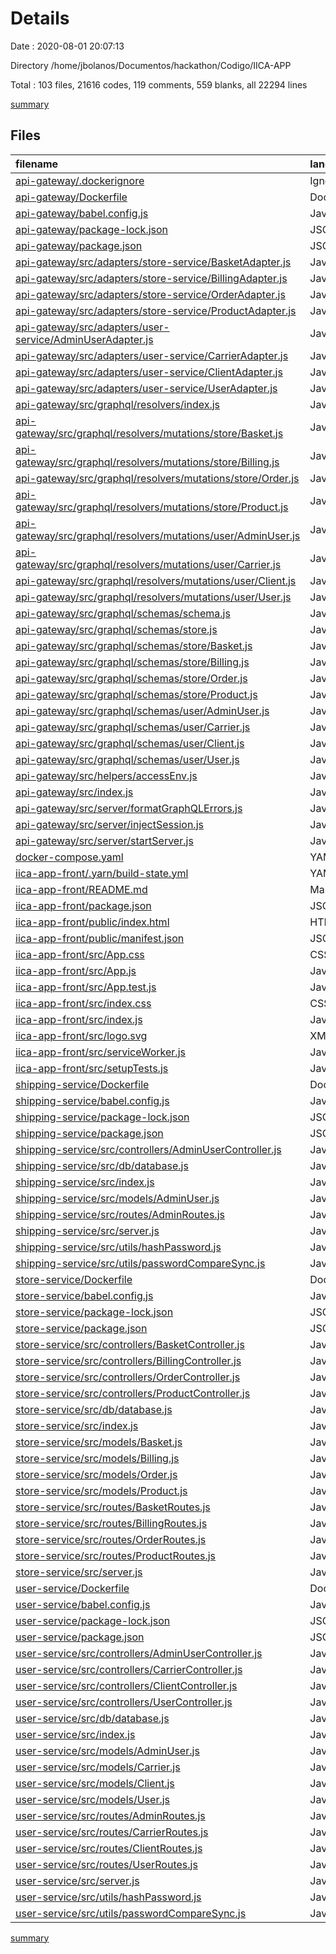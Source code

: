 # Details

Date : 2020-08-01 20:07:13

Directory /home/jbolanos/Documentos/hackathon/Codigo/IICA-APP

Total : 103 files,  21616 codes, 119 comments, 559 blanks, all 22294 lines

[summary](results.md)

## Files
| filename | language | code | comment | blank | total |
| :--- | :--- | ---: | ---: | ---: | ---: |
| [api-gateway/.dockerignore](/api-gateway/.dockerignore) | Ignore | 1 | 0 | 0 | 1 |
| [api-gateway/Dockerfile](/api-gateway/Dockerfile) | Dockerfile | 7 | 7 | 5 | 19 |
| [api-gateway/babel.config.js](/api-gateway/babel.config.js) | JavaScript | 22 | 0 | 1 | 23 |
| [api-gateway/package-lock.json](/api-gateway/package-lock.json) | JSON | 7,342 | 0 | 1 | 7,343 |
| [api-gateway/package.json](/api-gateway/package.json) | JSON | 30 | 0 | 1 | 31 |
| [api-gateway/src/adapters/store-service/BasketAdapter.js](/api-gateway/src/adapters/store-service/BasketAdapter.js) | JavaScript | 58 | 0 | 12 | 70 |
| [api-gateway/src/adapters/store-service/BillingAdapter.js](/api-gateway/src/adapters/store-service/BillingAdapter.js) | JavaScript | 32 | 0 | 7 | 39 |
| [api-gateway/src/adapters/store-service/OrderAdapter.js](/api-gateway/src/adapters/store-service/OrderAdapter.js) | JavaScript | 77 | 0 | 12 | 89 |
| [api-gateway/src/adapters/store-service/ProductAdapter.js](/api-gateway/src/adapters/store-service/ProductAdapter.js) | JavaScript | 83 | 0 | 12 | 95 |
| [api-gateway/src/adapters/user-service/AdminUserAdapter.js](/api-gateway/src/adapters/user-service/AdminUserAdapter.js) | JavaScript | 16 | 5 | 4 | 25 |
| [api-gateway/src/adapters/user-service/CarrierAdapter.js](/api-gateway/src/adapters/user-service/CarrierAdapter.js) | JavaScript | 49 | 0 | 8 | 57 |
| [api-gateway/src/adapters/user-service/ClientAdapter.js](/api-gateway/src/adapters/user-service/ClientAdapter.js) | JavaScript | 32 | 0 | 7 | 39 |
| [api-gateway/src/adapters/user-service/UserAdapter.js](/api-gateway/src/adapters/user-service/UserAdapter.js) | JavaScript | 35 | 0 | 8 | 43 |
| [api-gateway/src/graphql/resolvers/index.js](/api-gateway/src/graphql/resolvers/index.js) | JavaScript | 4 | 0 | 3 | 7 |
| [api-gateway/src/graphql/resolvers/mutations/store/Basket.js](/api-gateway/src/graphql/resolvers/mutations/store/Basket.js) | JavaScript | 39 | 0 | 3 | 42 |
| [api-gateway/src/graphql/resolvers/mutations/store/Billing.js](/api-gateway/src/graphql/resolvers/mutations/store/Billing.js) | JavaScript | 21 | 0 | 3 | 24 |
| [api-gateway/src/graphql/resolvers/mutations/store/Order.js](/api-gateway/src/graphql/resolvers/mutations/store/Order.js) | JavaScript | 63 | 0 | 3 | 66 |
| [api-gateway/src/graphql/resolvers/mutations/store/Product.js](/api-gateway/src/graphql/resolvers/mutations/store/Product.js) | JavaScript | 58 | 0 | 3 | 61 |
| [api-gateway/src/graphql/resolvers/mutations/user/AdminUser.js](/api-gateway/src/graphql/resolvers/mutations/user/AdminUser.js) | JavaScript | 13 | 0 | 3 | 16 |
| [api-gateway/src/graphql/resolvers/mutations/user/Carrier.js](/api-gateway/src/graphql/resolvers/mutations/user/Carrier.js) | JavaScript | 44 | 0 | 3 | 47 |
| [api-gateway/src/graphql/resolvers/mutations/user/Client.js](/api-gateway/src/graphql/resolvers/mutations/user/Client.js) | JavaScript | 25 | 0 | 3 | 28 |
| [api-gateway/src/graphql/resolvers/mutations/user/User.js](/api-gateway/src/graphql/resolvers/mutations/user/User.js) | JavaScript | 32 | 0 | 3 | 35 |
| [api-gateway/src/graphql/schemas/schema.js](/api-gateway/src/graphql/schemas/schema.js) | JavaScript | 12 | 0 | 3 | 15 |
| [api-gateway/src/graphql/schemas/store.js](/api-gateway/src/graphql/schemas/store.js) | JavaScript | 0 | 0 | 1 | 1 |
| [api-gateway/src/graphql/schemas/store/Basket.js](/api-gateway/src/graphql/schemas/store/Basket.js) | JavaScript | 31 | 0 | 6 | 37 |
| [api-gateway/src/graphql/schemas/store/Billing.js](/api-gateway/src/graphql/schemas/store/Billing.js) | JavaScript | 17 | 0 | 4 | 21 |
| [api-gateway/src/graphql/schemas/store/Order.js](/api-gateway/src/graphql/schemas/store/Order.js) | JavaScript | 39 | 0 | 6 | 45 |
| [api-gateway/src/graphql/schemas/store/Product.js](/api-gateway/src/graphql/schemas/store/Product.js) | JavaScript | 33 | 0 | 6 | 39 |
| [api-gateway/src/graphql/schemas/user/AdminUser.js](/api-gateway/src/graphql/schemas/user/AdminUser.js) | JavaScript | 13 | 0 | 3 | 16 |
| [api-gateway/src/graphql/schemas/user/Carrier.js](/api-gateway/src/graphql/schemas/user/Carrier.js) | JavaScript | 25 | 0 | 4 | 29 |
| [api-gateway/src/graphql/schemas/user/Client.js](/api-gateway/src/graphql/schemas/user/Client.js) | JavaScript | 18 | 0 | 4 | 22 |
| [api-gateway/src/graphql/schemas/user/User.js](/api-gateway/src/graphql/schemas/user/User.js) | JavaScript | 25 | 0 | 4 | 29 |
| [api-gateway/src/helpers/accessEnv.js](/api-gateway/src/helpers/accessEnv.js) | JavaScript | 11 | 0 | 6 | 17 |
| [api-gateway/src/index.js](/api-gateway/src/index.js) | JavaScript | 0 | 0 | 1 | 1 |
| [api-gateway/src/server/formatGraphQLErrors.js](/api-gateway/src/server/formatGraphQLErrors.js) | JavaScript | 9 | 0 | 4 | 13 |
| [api-gateway/src/server/injectSession.js](/api-gateway/src/server/injectSession.js) | JavaScript | 11 | 0 | 4 | 15 |
| [api-gateway/src/server/startServer.js](/api-gateway/src/server/startServer.js) | JavaScript | 29 | 0 | 9 | 38 |
| [docker-compose.yaml](/docker-compose.yaml) | YAML | 51 | 0 | 5 | 56 |
| [iica-app-front/.yarn/build-state.yml](/iica-app-front/.yarn/build-state.yml) | YAML | 8 | 6 | 5 | 19 |
| [iica-app-front/README.md](/iica-app-front/README.md) | Markdown | 37 | 0 | 32 | 69 |
| [iica-app-front/package.json](/iica-app-front/package.json) | JSON | 34 | 0 | 1 | 35 |
| [iica-app-front/public/index.html](/iica-app-front/public/index.html) | HTML | 20 | 23 | 1 | 44 |
| [iica-app-front/public/manifest.json](/iica-app-front/public/manifest.json) | JSON | 25 | 0 | 1 | 26 |
| [iica-app-front/src/App.css](/iica-app-front/src/App.css) | CSS | 33 | 0 | 6 | 39 |
| [iica-app-front/src/App.js](/iica-app-front/src/App.js) | JavaScript | 24 | 0 | 3 | 27 |
| [iica-app-front/src/App.test.js](/iica-app-front/src/App.test.js) | JavaScript | 8 | 0 | 2 | 10 |
| [iica-app-front/src/index.css](/iica-app-front/src/index.css) | CSS | 12 | 0 | 2 | 14 |
| [iica-app-front/src/index.js](/iica-app-front/src/index.js) | JavaScript | 12 | 3 | 3 | 18 |
| [iica-app-front/src/logo.svg](/iica-app-front/src/logo.svg) | XML | 7 | 0 | 1 | 8 |
| [iica-app-front/src/serviceWorker.js](/iica-app-front/src/serviceWorker.js) | JavaScript | 98 | 31 | 13 | 142 |
| [iica-app-front/src/setupTests.js](/iica-app-front/src/setupTests.js) | JavaScript | 1 | 4 | 1 | 6 |
| [shipping-service/Dockerfile](/shipping-service/Dockerfile) | Dockerfile | 7 | 7 | 5 | 19 |
| [shipping-service/babel.config.js](/shipping-service/babel.config.js) | JavaScript | 22 | 0 | 1 | 23 |
| [shipping-service/package-lock.json](/shipping-service/package-lock.json) | JSON | 3,886 | 0 | 1 | 3,887 |
| [shipping-service/package.json](/shipping-service/package.json) | JSON | 26 | 0 | 1 | 27 |
| [shipping-service/src/controllers/AdminUserController.js](/shipping-service/src/controllers/AdminUserController.js) | JavaScript | 27 | 0 | 13 | 40 |
| [shipping-service/src/db/database.js](/shipping-service/src/db/database.js) | JavaScript | 9 | 0 | 2 | 11 |
| [shipping-service/src/index.js](/shipping-service/src/index.js) | JavaScript | 6 | 0 | 3 | 9 |
| [shipping-service/src/models/AdminUser.js](/shipping-service/src/models/AdminUser.js) | JavaScript | 21 | 0 | 3 | 24 |
| [shipping-service/src/routes/AdminRoutes.js](/shipping-service/src/routes/AdminRoutes.js) | JavaScript | 9 | 2 | 5 | 16 |
| [shipping-service/src/server.js](/shipping-service/src/server.js) | JavaScript | 11 | 3 | 6 | 20 |
| [shipping-service/src/utils/hashPassword.js](/shipping-service/src/utils/hashPassword.js) | JavaScript | 4 | 0 | 3 | 7 |
| [shipping-service/src/utils/passwordCompareSync.js](/shipping-service/src/utils/passwordCompareSync.js) | JavaScript | 4 | 0 | 3 | 7 |
| [store-service/Dockerfile](/store-service/Dockerfile) | Dockerfile | 7 | 7 | 5 | 19 |
| [store-service/babel.config.js](/store-service/babel.config.js) | JavaScript | 22 | 0 | 1 | 23 |
| [store-service/package-lock.json](/store-service/package-lock.json) | JSON | 3,886 | 0 | 1 | 3,887 |
| [store-service/package.json](/store-service/package.json) | JSON | 26 | 0 | 1 | 27 |
| [store-service/src/controllers/BasketController.js](/store-service/src/controllers/BasketController.js) | JavaScript | 74 | 0 | 25 | 99 |
| [store-service/src/controllers/BillingController.js](/store-service/src/controllers/BillingController.js) | JavaScript | 36 | 0 | 13 | 49 |
| [store-service/src/controllers/OrderController.js](/store-service/src/controllers/OrderController.js) | JavaScript | 127 | 0 | 26 | 153 |
| [store-service/src/controllers/ProductController.js](/store-service/src/controllers/ProductController.js) | JavaScript | 119 | 0 | 25 | 144 |
| [store-service/src/db/database.js](/store-service/src/db/database.js) | JavaScript | 11 | 0 | 3 | 14 |
| [store-service/src/index.js](/store-service/src/index.js) | JavaScript | 6 | 0 | 3 | 9 |
| [store-service/src/models/Basket.js](/store-service/src/models/Basket.js) | JavaScript | 28 | 0 | 3 | 31 |
| [store-service/src/models/Billing.js](/store-service/src/models/Billing.js) | JavaScript | 20 | 0 | 3 | 23 |
| [store-service/src/models/Order.js](/store-service/src/models/Order.js) | JavaScript | 41 | 0 | 3 | 44 |
| [store-service/src/models/Product.js](/store-service/src/models/Product.js) | JavaScript | 44 | 0 | 3 | 47 |
| [store-service/src/routes/BasketRoutes.js](/store-service/src/routes/BasketRoutes.js) | JavaScript | 20 | 0 | 5 | 25 |
| [store-service/src/routes/BillingRoutes.js](/store-service/src/routes/BillingRoutes.js) | JavaScript | 14 | 0 | 5 | 19 |
| [store-service/src/routes/OrderRoutes.js](/store-service/src/routes/OrderRoutes.js) | JavaScript | 20 | 0 | 5 | 25 |
| [store-service/src/routes/ProductRoutes.js](/store-service/src/routes/ProductRoutes.js) | JavaScript | 20 | 0 | 5 | 25 |
| [store-service/src/server.js](/store-service/src/server.js) | JavaScript | 17 | 3 | 6 | 26 |
| [user-service/Dockerfile](/user-service/Dockerfile) | Dockerfile | 7 | 7 | 5 | 19 |
| [user-service/babel.config.js](/user-service/babel.config.js) | JavaScript | 22 | 0 | 1 | 23 |
| [user-service/package-lock.json](/user-service/package-lock.json) | JSON | 3,886 | 0 | 1 | 3,887 |
| [user-service/package.json](/user-service/package.json) | JSON | 26 | 0 | 1 | 27 |
| [user-service/src/controllers/AdminUserController.js](/user-service/src/controllers/AdminUserController.js) | JavaScript | 27 | 0 | 13 | 40 |
| [user-service/src/controllers/CarrierController.js](/user-service/src/controllers/CarrierController.js) | JavaScript | 44 | 0 | 18 | 62 |
| [user-service/src/controllers/ClientController.js](/user-service/src/controllers/ClientController.js) | JavaScript | 41 | 0 | 19 | 60 |
| [user-service/src/controllers/UserController.js](/user-service/src/controllers/UserController.js) | JavaScript | 42 | 0 | 18 | 60 |
| [user-service/src/db/database.js](/user-service/src/db/database.js) | JavaScript | 11 | 0 | 3 | 14 |
| [user-service/src/index.js](/user-service/src/index.js) | JavaScript | 6 | 0 | 3 | 9 |
| [user-service/src/models/AdminUser.js](/user-service/src/models/AdminUser.js) | JavaScript | 21 | 0 | 3 | 24 |
| [user-service/src/models/Carrier.js](/user-service/src/models/Carrier.js) | JavaScript | 50 | 0 | 3 | 53 |
| [user-service/src/models/Client.js](/user-service/src/models/Client.js) | JavaScript | 29 | 0 | 3 | 32 |
| [user-service/src/models/User.js](/user-service/src/models/User.js) | JavaScript | 47 | 0 | 3 | 50 |
| [user-service/src/routes/AdminRoutes.js](/user-service/src/routes/AdminRoutes.js) | JavaScript | 9 | 2 | 5 | 16 |
| [user-service/src/routes/CarrierRoutes.js](/user-service/src/routes/CarrierRoutes.js) | JavaScript | 9 | 2 | 5 | 16 |
| [user-service/src/routes/ClientRoutes.js](/user-service/src/routes/ClientRoutes.js) | JavaScript | 9 | 2 | 5 | 16 |
| [user-service/src/routes/UserRoutes.js](/user-service/src/routes/UserRoutes.js) | JavaScript | 9 | 2 | 5 | 16 |
| [user-service/src/server.js](/user-service/src/server.js) | JavaScript | 17 | 3 | 6 | 26 |
| [user-service/src/utils/hashPassword.js](/user-service/src/utils/hashPassword.js) | JavaScript | 4 | 0 | 3 | 7 |
| [user-service/src/utils/passwordCompareSync.js](/user-service/src/utils/passwordCompareSync.js) | JavaScript | 4 | 0 | 3 | 7 |

[summary](results.md)